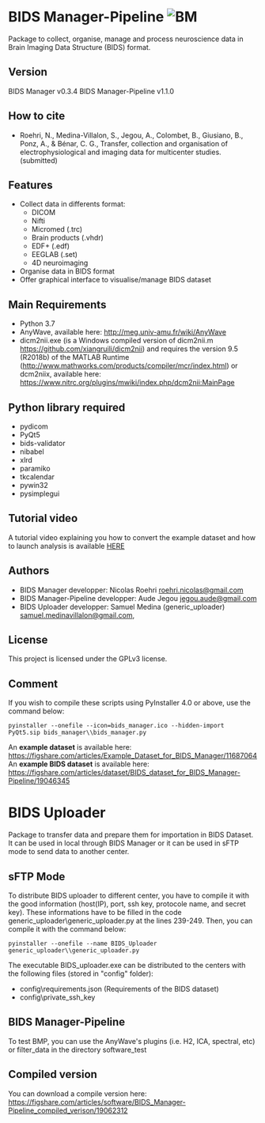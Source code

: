 #  BIDS Manager-Pipeline ![BM](bids_manager/bids_manager.ico "BIDS_Manager")
Package to collect, organise, manage and process neuroscience data in Brain Imaging Data Structure (BIDS) format.

## Version
BIDS Manager v0.3.4 BIDS Manager-Pipeline v1.1.0

## How to cite
* Roehri, N., Medina-Villalon, S., Jegou, A., Colombet, B., Giusiano, B., Ponz, A., & Bénar, C. G., Transfer, collection and organisation of electrophysiological and imaging data for multicenter studies. (submitted)

## Features
* Collect data in differents format:
  * DICOM
  * Nifti
  * Micromed (.trc)
  * Brain products (.vhdr)
  * EDF+ (.edf)
  * EEGLAB (.set)
  * 4D neuroimaging 
* Organise data in BIDS format
* Offer graphical interface to visualise/manage BIDS dataset

## Main Requirements
* Python 3.7
* AnyWave, available here: http://meg.univ-amu.fr/wiki/AnyWave
* dicm2nii.exe (is a Windows compiled version of dicm2nii.m https://github.com/xiangruili/dicm2nii) and requires the version 9.5 (R2018b) of the MATLAB Runtime (http://www.mathworks.com/products/compiler/mcr/index.html)
  or dcm2niix, available here: https://www.nitrc.org/plugins/mwiki/index.php/dcm2nii:MainPage
  
## Python library required
* pydicom
* PyQt5
* bids-validator
* nibabel
* xlrd
* paramiko
* tkcalendar
* pywin32
* pysimplegui

## Tutorial video
A tutorial video explaining you how to convert the example dataset and how to launch analysis is available [HERE](https://www.youtube.com/watch?v=oFFJy5q6e3o)

## Authors
* BIDS Manager developper: Nicolas Roehri <roehri.nicolas@gmail.com>
* BIDS Manager-Pipeline developper: Aude Jegou <jegou.aude@gmail.com>
* BIDS Uploader developper: Samuel Medina (generic_uploader) <samuel.medinavillalon@gmail.com>, 

## License
This project is licensed under the GPLv3 license.

## Comment
If you wish to compile these scripts using PyInstaller 4.0 or above, use the command below:
```
pyinstaller --onefile --icon=bids_manager.ico --hidden-import PyQt5.sip bids_manager\\bids_manager.py
```
An **example dataset** is available here: https://figshare.com/articles/Example_Dataset_for_BIDS_Manager/11687064
An **example BIDS dataset** is available here: https://figshare.com/articles/dataset/BIDS_dataset_for_BIDS_Manager-Pipeline/19046345

# BIDS Uploader
Package to transfer data and prepare them for importation in BIDS Dataset. It can be used in local through BIDS Manager
or it can be used in sFTP mode to send data to another center.

## sFTP Mode
To distribute BIDS uploader to different center, you have to compile it with the good information (host(IP), port, ssh key, protocole name, and secret key). These informations have to be filled in the code
generic_uploader\\generic_uploader.py at the lines 239-249. Then, you can compile it with the command below:
```
pyinstaller --onefile --name BIDS_Uploader generic_uploader\\generic_uploader.py
```
The executable BIDS_uploader.exe can be distributed to the centers with the following files (stored in "config" folder):
* config\\requirements.json (Requirements of the BIDS dataset)
* config\\private_ssh_key

## BIDS Manager-Pipeline
To test BMP, you can use the AnyWave's plugins (i.e. H2, ICA, spectral, etc) or filter_data in the directory software_test

## Compiled version
You can download a compile version here: https://figshare.com/articles/software/BIDS_Manager-Pipeline_compiled_verison/19062312
